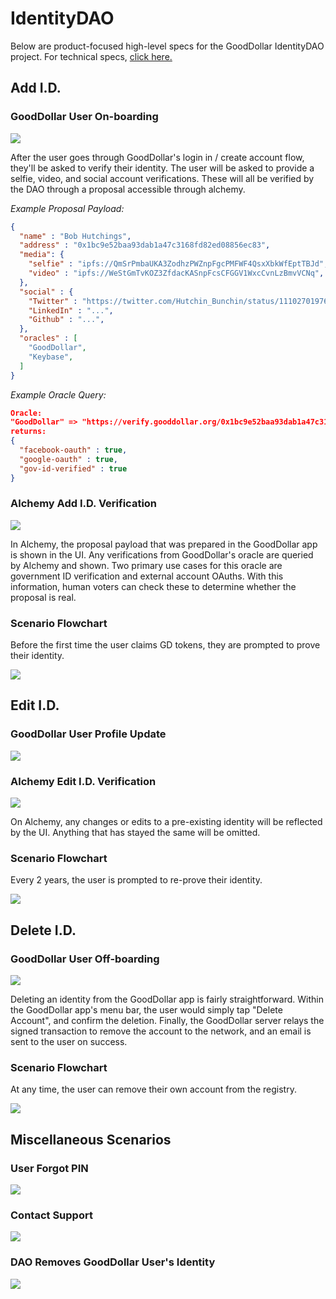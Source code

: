 # IdentityDAO 

Below are product-focused high-level specs for the GoodDollar IdentityDAO project. For technical specs, [click here.](docs/IdentityDAO-Technical-Spec-v0-3-Markdown-43382a9c-9015-486e-b4c8-177f6c7250ca.md)

## Add I.D.

### GoodDollar User On-boarding

![](./docs/img/out/GoodDollar_Wireframe_Add_Identity.png)

After the user goes through GoodDollar's login in / create account flow, they'll be asked to verify their identity. The user will be asked to provide a selfie, video, and social account verifications. These will all be verified by the DAO through a proposal accessible through alchemy.

*Example Proposal Payload:*
```json
{
  "name" : "Bob Hutchings",
  "address" : "0x1bc9e52baa93dab1a47c3168fd82ed08856ec83", 
  "media": {
    "selfie" : "ipfs://QmSrPmbaUKA3ZodhzPWZnpFgcPMFWF4QsxXbkWfEptTBJd",
    "video" : "ipfs://WeStGmTvKOZ3ZfdacKASnpFcsCFGGV1WxcCvnLzBmvVCNq",
  },
  "social" : {
    "Twitter" : "https://twitter.com/Hutchin_Bunchin/status/1110270197665951744",
    "LinkedIn" : "...",
    "Github" : "...",
  },
  "oracles" : [
    "GoodDollar",
    "Keybase",
  ]
}
```

*Example Oracle Query:*
```json
Oracle:
"GoodDollar" => "https://verify.gooddollar.org/0x1bc9e52baa93dab1a47c3168fd82ed08856ec83"
returns:
{
  "facebook-oauth" : true,
  "google-oauth" : true,
  "gov-id-verified" : true
}
```

### Alchemy Add I.D. Verification

![](./docs/img/out/Alchemy-Add-Identity.png)

In Alchemy, the proposal payload that was prepared in the GoodDollar app is shown in the UI. Any verifications from GoodDollar's oracle are queried by Alchemy and shown. Two primary use cases for this oracle are government ID verification and external account OAuths. With this information, human voters can check these to determine whether the proposal is real. 

### Scenario Flowchart

Before the first time the user claims GD tokens, they are prompted to prove their identity.

![](./docs/img/out/Scenario_Flow_Onboarding_Add_Identity.png)

## Edit I.D.

### GoodDollar User Profile Update

![](./docs/img/out/GoodDollar_Wireframe_Update_Identity.png)

### Alchemy Edit I.D. Verification

![](./docs/img/out/Alchemy-Edit-Identity.png)

On Alchemy, any changes or edits to a pre-existing identity will be reflected by the UI. Anything that has stayed the same will be omitted.

### Scenario Flowchart

Every 2 years, the user is prompted to re-prove their identity.

![](./docs/img/out/Scenario_Flow_Updating_Edit_Identity.png)

## Delete I.D.

### GoodDollar User Off-boarding

![](./docs/img/out/GoodDollar_Wireframe_Delete_Identity.png)

Deleting an identity from the GoodDollar app is fairly straightforward. Within the GoodDollar app's menu bar, the user would simply tap "Delete Account", and confirm the deletion. Finally, the GoodDollar server relays the signed transaction to remove the account to the network, and an email is sent to the user on success.

### Scenario Flowchart

At any time, the user can remove their own account from the registry.

![](./docs/img/out/Scenario_Flow_Offboarding_Delete_Identity.png)

## Miscellaneous Scenarios

### User Forgot PIN

![](./docs/img/out/Scenario_Flow_Exception_User_Forgot_PIN.png)

### Contact Support

![](./docs/img/out/Scenario_Flow_Contact_Support.png)

### DAO Removes GoodDollar User's Identity

![](./docs/img/out/Scenario_Flow_Exception_DAO_Removes_User.png)
